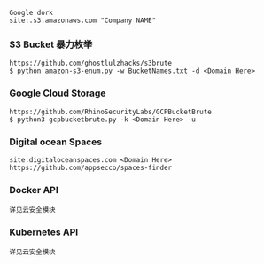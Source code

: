 	Google dork
	site:.s3.amazonaws.com "Company NAME"
### S3 Bucket 暴力枚举
	https://github.com/ghostlulzhacks/s3brute
	$ python amazon-s3-enum.py -w BucketNames.txt -d <Domain Here>
### Google Cloud Storage
	https://github.com/RhinoSecurityLabs/GCPBucketBrute
	$ python3 gcpbucketbrute.py -k <Domain Here> -u
### Digital ocean Spaces
	site:digitaloceanspaces.com <Domain Here>
	https://github.com/appsecco/spaces-finder
### Docker API
    详见云安全模块
### Kubernetes API
    详见云安全模块